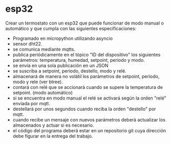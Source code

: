 # esp32

Crear un termostato con un esp32 
que puede funcionar de modo manual o 
automático y que cumpla con las 
siguientes especificaciones:

* Programado en micropython utilizando asyncio
* sensor dht22.
* se comunica mediante mqtts.
* publica periódicamente en el tópico "ID del dispositivo" los siguientes parámetros: temperatura, humedad, setpoint, periodo y modo.
* se envía en una sola publicación en un JSON
* se suscriba a setpoint, periodo, destello, modo y relé.
* almacenará de manera no volátil los parámetros de setpoint, periodo, modo y rele (ver btree).
* contará con relé que se accionará cuando se supere la temperatura de setpoint. (modo automático)
* si se encuentra en modo manual el relé se activará según la orden "relé" enviada por mqtt.
* destellará por unos segundos cuando reciba la orden "destello" por mqtt.
* cuando recibe un mensaje con nuevos parámetros deberá actualizar los almacenados y actuar si es necesario.
* el código del programa deberá estar en un repositorio git cuya dirección debe figurar en la entrega del trabajo.